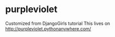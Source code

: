 # purpleviolet
Customized from DjangoGirls tutorial
This lives on http://purpleviolet.pythonanywhere.com/
